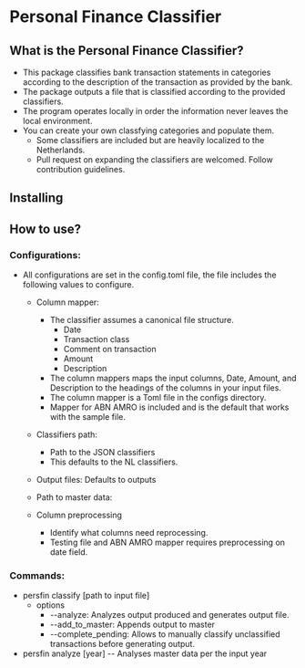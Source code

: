 # Personal Finance Classifier 
## What is the Personal Finance Classifier?
- This package classifies bank transaction statements in categories according to the description of the transaction as provided by the bank.
- The package outputs a file that is classified according to the provided classifiers.
- The program operates locally in order the information never leaves the local environment.
- You can create your own classfying categories and populate them. 
    - Some classifiers are included but are heavily localized to the Netherlands.
    - Pull request on expanding the classifiers are welcomed. Follow contribution guidelines.
## Installing
## How to use?
### Configurations:
- All configurations are set in the config.toml file, the file includes the following values to configure.
    - Column mapper: 
        - The classifier assumes a canonical file structure. 
            - Date
            - Transaction class
            - Comment on transaction
            - Amount 
            - Description
        -  The column mappers maps the input columns, Date, Amount, and Description to the headings of the columns in your input files.
        - The column mapper is a Toml file in the configs directory.
        - Mapper for ABN AMRO is included and is the default that works with the sample file. 
    - Classifiers path:
        - Path to the JSON classifiers
        - This defaults to the NL classifiers.
    - Output files:
        Defaults to outputs
    - Path to master data:

    - Column preprocessing
        - Identify what columns need reprocessing. 
        - Testing file and ABN AMRO mapper requires preprocessing on date field.
### Commands:
- persfin classify [path to input file]
    - options
        - --analyze: Analyzes output produced and generates output file.
        - --add_to_master: Appends output to master
        - --complete_pending: Allows to manually classify unclassified transactions before generating output.
- persfin analyze [year] 
    -- Analyses master data per the input year


